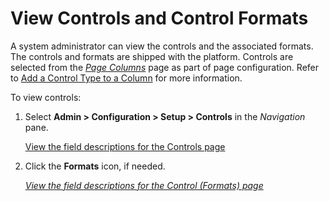 # View Controls and Control Formats

A system administrator can view the controls and the associated formats.
The controls and formats are shipped with the platform. Controls are
selected from the *[Page
Columns](../Sys_Admin/Page_Desc/Page_Columns_H.htm)* page as part of
page configuration. Refer to [Add a Control Type to a
Column](Add%20a%20Control%20Type%20to%20a%20Column.htm) for more
information.

To view controls:

1.  Select **Admin \> Configuration \> Setup \> Controls** in the
    *Navigation* pane.
    
    [View the field descriptions for the Controls
    page](../Sys_Admin/Page_Desc/Controls.htm)

2.  Click the **Formats** icon, if needed.
    
    *[View the field descriptions for the Control (Formats)
    page](../Sys_Admin/Page_Desc/Control_Formats.htm)*
